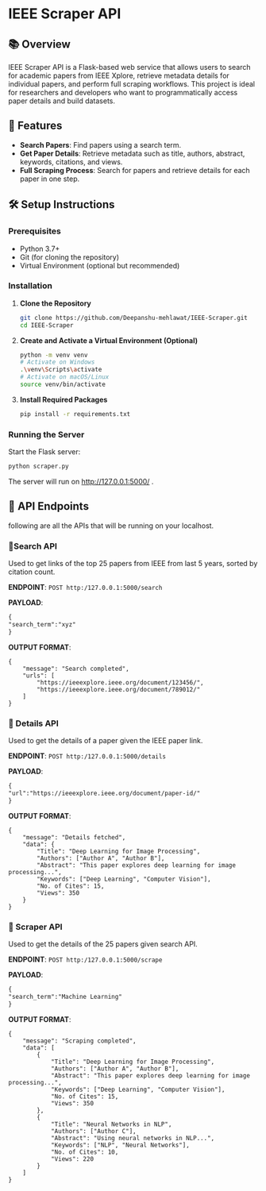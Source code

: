 # IEEE Scraper API

## 📚 Overview
IEEE Scraper API is a Flask-based web service that allows users to search for academic papers from IEEE Xplore, retrieve metadata details for individual papers, and perform full scraping workflows. This project is ideal for researchers and developers who want to programmatically access paper details and build datasets.

## 🚀 Features
- **Search Papers**: Find papers using a search term.
- **Get Paper Details**: Retrieve metadata such as title, authors, abstract, keywords, citations, and views.
- **Full Scraping Process**: Search for papers and retrieve details for each paper in one step.

## 🛠️ Setup Instructions

### Prerequisites
- Python 3.7+
- Git (for cloning the repository)
- Virtual Environment (optional but recommended)

### Installation
1. **Clone the Repository**
    ```bash
    git clone https://github.com/Deepanshu-mehlawat/IEEE-Scraper.git
    cd IEEE-Scraper
    ```

2. **Create and Activate a Virtual Environment (Optional)**
    ```bash
    python -m venv venv
    # Activate on Windows
    .\venv\Scripts\activate
    # Activate on macOS/Linux
    source venv/bin/activate
    ```

3. **Install Required Packages**
    ```bash
    pip install -r requirements.txt
    ```

### Running the Server
Start the Flask server:
```bash
python scraper.py
```
The server will run on http://127.0.0.1:5000/ .

## 📡 API Endpoints
following are all the APIs that will be running on your localhost.

### 🔎Search API
Used to get links of the top 25 papers from IEEE from last 5 years, sorted by citation count.

**ENDPOINT**: `POST http:/127.0.0.1:5000/search`

**PAYLOAD**: 
```html
{
"search_term":"xyz"
}
```

**OUTPUT FORMAT**:
```
{
    "message": "Search completed",
    "urls": [
        "https://ieeexplore.ieee.org/document/123456/",
        "https://ieeexplore.ieee.org/document/789012/"
    ]
}
```

### 📃 Details API
Used to get the details of a paper given the IEEE paper link.

**ENDPOINT**: `POST http:/127.0.0.1:5000/details`

**PAYLOAD**: 
```html
{
"url":"https://ieeexplore.ieee.org/document/paper-id/"
}
```

**OUTPUT FORMAT**:
```
{
    "message": "Details fetched",
    "data": {
        "Title": "Deep Learning for Image Processing",
        "Authors": ["Author A", "Author B"],
        "Abstract": "This paper explores deep learning for image processing...",
        "Keywords": ["Deep Learning", "Computer Vision"],
        "No. of Cites": 15,
        "Views": 350
    }
}
```

### 💯 Scraper API
Used to get the details of the 25 papers given search API.

**ENDPOINT**: `POST http:/127.0.0.1:5000/scrape`

**PAYLOAD**: 
```html
{
"search_term":"Machine Learning"
}
```

**OUTPUT FORMAT**:
```
{
    "message": "Scraping completed",
    "data": [
        {
            "Title": "Deep Learning for Image Processing",
            "Authors": ["Author A", "Author B"],
            "Abstract": "This paper explores deep learning for image processing...",
            "Keywords": ["Deep Learning", "Computer Vision"],
            "No. of Cites": 15,
            "Views": 350
        },
        {
            "Title": "Neural Networks in NLP",
            "Authors": ["Author C"],
            "Abstract": "Using neural networks in NLP...",
            "Keywords": ["NLP", "Neural Networks"],
            "No. of Cites": 10,
            "Views": 220
        }
    ]
}

```
